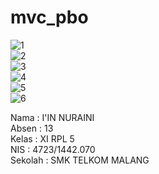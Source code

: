# mvc_pbo

![1](https://cloud.githubusercontent.com/assets/22194513/25686612/e8d4e0b8-3099-11e7-921f-29f72134ff9b.PNG)<br>
![2](https://cloud.githubusercontent.com/assets/22194513/25686610/e8d14142-3099-11e7-9120-b494d94bba2c.PNG)<br>
![3](https://cloud.githubusercontent.com/assets/22194513/25686609/e8d0b254-3099-11e7-850c-47c145e94d76.PNG)<br>
![4](https://cloud.githubusercontent.com/assets/22194513/25686607/e8d08432-3099-11e7-90f1-252b33092504.PNG)<br>
![5](https://cloud.githubusercontent.com/assets/22194513/25686608/e8d083e2-3099-11e7-98c0-3cf33b5a814e.PNG)<br>
![6](https://cloud.githubusercontent.com/assets/22194513/25686611/e8d268f6-3099-11e7-9ecc-f3f6c33178a3.PNG)<br>

Nama : I'IN NURAINI <br>
Absen : 13 <br>
Kelas : XI RPL 5 <br>
NIS : 4723/1442.070 <br>
Sekolah : SMK TELKOM MALANG

